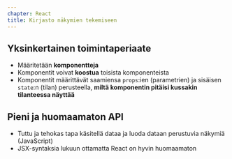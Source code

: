 ```yaml
---
chapter: React
title: Kirjasto näkymien tekemiseen
---
```


## Yksinkertainen toimintaperiaate
* Määritetään **komponentteja**
* Komponentit voivat **koostua** toisista komponenteista
* Komponentit määrittävät saamiensa `props`:ien (parametrien) ja sisäisen `state`:n (tilan) perusteella, **miltä komponentin pitäisi kussakin tilanteessa näyttää**


## Pieni ja huomaamaton API
* Tuttu ja tehokas tapa käsitellä dataa ja luoda dataan perustuvia näkymiä (JavaScript)
* JSX-syntaksia lukuun ottamatta React on hyvin huomaamaton
